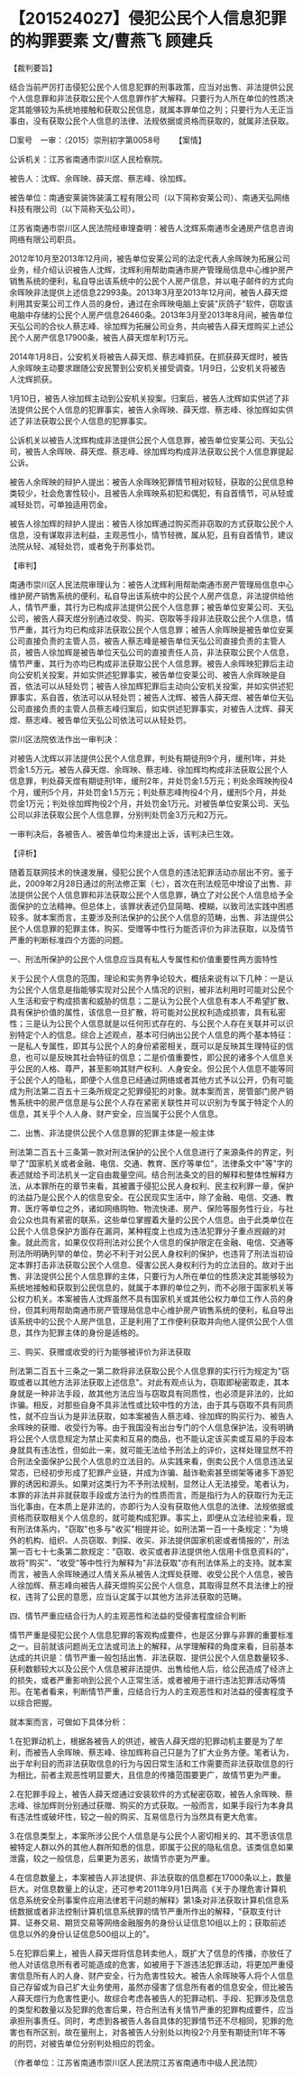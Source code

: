 # 【201524027】侵犯公民个人信息犯罪的构罪要素 文/曹燕飞 顾建兵

【裁判要旨】

结合当前严厉打击侵犯公民个人信息犯罪的刑事政策，应当对出售、非法提供公民个人信息罪和非法获取公民个人信息罪作扩大解释。只要行为人所在单位的性质决定其能够较为系统地接触和获取公民信息，就属本罪单位之列；只要行为人无正当事由，没有获取公民个人信息的法律、法规依据或资格而获取的，就属非法获取。

□案号　一审：（2015）崇刑初字第0058号 　　【案情】

公诉机关：江苏省南通市崇川区人民检察院。

被告人：沈辉、余晖映、薛天煜、蔡志峰、徐加辉。

被告单位：南通安莱装饰装潢工程有限公司（以下简称安莱公司）、南通天弘网络科技有限公司（以下简称天弘公司）。

江苏省南通市崇川区人民法院经审理查明：被告人沈辉系南通市全通房产信息咨询网络有限公司职员。

2012年10月至2013年12月间，被告单位安莱公司的法定代表人余晖映为拓展公司业务，经介绍认识被告人沈辉，沈辉利用帮助南通市房产管理局信息中心维护房产销售系统的便利，私自导出该系统中的公民个人房产信息，并以电子邮件的方式向余晖映非法提供上述信息22993条。2013年3月至2013年12月间，被告人薛天煜利用其安莱公司工作人员的身份，通过在余晖映电脑上安装"灰鸽子"软件，窃取该电脑中存储的公民个人房产信息26460条。2013年3月至2013年8月间，被告单位天弘公司的合伙人蔡志峰、徐加辉为拓展公司业务，共向被告人薛天煜购买上述公民个人房产信息17900条，被告人薛天煜牟利1万元。

2014年1月8日，公安机关将被告人薛天煜、蔡志峰抓获。在抓获薛天煜时，被告人余晖映主动要求跟随公安民警到公安机关接受调查。1月9日，公安机关将被告人沈辉抓获。

1月10日，被告人徐加辉主动到公安机关投案。归案后，被告人沈辉如实供述了非法提供公民个人信息的犯罪事实，被告人余晖映、薛天煜、蔡志峰、徐加辉如实供述了非法获取公民个人信息的犯罪事实。

公诉机关以被告人沈辉构成非法提供公民个人信息罪，被告单位安莱公司、天弘公司，被告人余晖映、薛天煜、蔡志峰、徐加辉均构成非法获取公民个人信息罪提起公诉。

被告人余晖映的辩护人提出：被告人余晖映犯罪情节相对较轻，获取的公民信息种类较少，社会危害性较小，且被告人余晖映系初犯和偶犯，有自首情节，可从轻或减轻处罚，可单独适用罚金。

被告人徐加辉的辩护人提出：被告人徐加辉通过购买而非窃取的方式获取公民个人信息，没有谋取非法利益，主观恶性小，情节轻微，属从犯，且有自首情节，建议法院从轻、减轻处罚，或者免于刑事处罚。

【审判】

南通市崇川区人民法院审理认为：被告人沈辉利用帮助南通市房产管理局信息中心维护房产销售系统的便利，私自导出该系统中的公民个人房产信息，非法提供给他人，情节严重，其行为已构成非法提供公民个人信息罪；被告单位安莱公司、天弘公司，被告人薛天煜分别通过收受、购买、窃取等手段非法获取公民个人信息，情节严重，其行为均已构成非法获取公民个人信息罪；被告人余晖映是被告单位安莱公司直接负责的主管人员，被告人蔡志峰是被告单位天弘公司直接负责的主管人员，被告人徐加辉是被告单位天弘公司的直接责任人员，非法获取公民个人信息，情节严重，其行为亦均已构成非法获取公民个人信息罪。被告人余晖映犯罪后主动向公安机关投案，并如实供述犯罪事实，被告单位安莱公司、被告人余晖映是自首，依法可以从轻处罚；被告人徐加辉犯罪后主动向公安机关投案，并如实供述犯罪事实，系自首，依法可以从轻处罚；被告人沈辉、被告人薛天煜、被告单位天弘公司直接负责的主管人员蔡志峰归案后，如实供述犯罪事实，对被告人沈辉、薛天煜、蔡志峰、被告单位天弘公司依法可以从轻处罚。

崇川区法院依法作出一审判决：

对被告人沈辉以非法提供公民个人信息罪，判处有期徒刑9个月，缓刑1年，并处罚金1.5万元。被告人薛天煜、余晖映、蔡志峰、徐加辉均构成非法获取公民个人信息罪，判处薛天煜有期徒刑1年，缓刑2年，并处罚金1.5万元；判处余晖映拘役4个月，缓刑5个月，并处罚金1.5万元；判处蔡志峰拘役4个月，缓刑5个月，并处罚金1万元；判处徐加辉拘役2个月，并处罚金1万元。对被告单位安莱公司、天弘公司以非法获取公民个人信息罪，分别判处罚金3万元和2万元。

一审判决后，各被告人、被告单位均未提出上诉，该判决已生效。

【评析】

随着互联网技术的快速发展，侵犯公民个人信息的违法犯罪活动亦层出不穷。鉴于此，2009年2月28日通过的刑法修正案（七），首次在刑法规范中增设了出售、非法提供公民个人信息罪和非法获取公民个人信息罪，确立了对公民个人信息给予全面保护的立法精神。但总体上，该罪状表述仍显简略、模糊，以致司法实践中困惑较多。就本案而言，主要涉及刑法保护的公民个人信息的范畴，出售、非法提供公民个人信息罪的犯罪主体，购买、受赠等中性行为能否评价为非法获取，以及情节严重的判断标准四个方面的问题。

一、刑法所保护的公民个人信息应当具有私人专属性和价值重要性两方面特性

关于公民个人信息的范围，理论和实务界争论较大，概括来说有以下几种：一是认为公民个人信息是指能够实现对公民个人情况的识别，被非法利用时可能对公民个人生活和安宁构成损害和威胁的信息；二是认为公民个人信息有本人不希望扩散、具有保护价值的属性，该信息一旦扩散，将可能对公民权利造成损害，具有私密性；三是认为公民个人信息就是以任何形式存在的、与公民个人存在关联并可以识别特定个人的信息。综合上述观点，基本可归纳出公民个人信息的两个基本特征：一是私人专属性，即其与公民个人的身份紧密相关，既可以是反映其生理特征的信息，也可以是反映其社会特征的信息；二是价值重要性，即公民的诸多个人信息关乎公民的人格、尊严，甚至影响其财产权利、人身安全。但公民个人信息不能等同于公民个人的隐私，即便个人信息已经通过网络或者其他方式予以公开，仍有可能成为刑法第二百五十三条所规定之犯罪侵犯的对象。就本案而言，房管部门房产销售系统中的房产信息是与公民个人存在紧密关联性并可以识别为专属于特定个人的信息，其关乎个人人身、财产安全，应当属于公民个人信息。

二、出售、非法提供公民个人信息罪的犯罪主体是一般主体

刑法第二百五十三条第一款对刑法保护的公民个人信息进行了来源条件的界定，列举了"国家机关或者金融、电信、交通、教育、医疗等单位"，法律条文中"等"字的表述就给予司法机关一定自由裁量空间。结合刑法条文的目的解释和整体性解释方法，从本罪所在的章节来看，其被置于侵犯公民人身权利、民主权利罪一章，保护的法益乃是公民个人的信息安全。在公民现实生活中，除了金融、电信、交通、教育、医疗等单位之外，诸如网络购物、物流快递、房产、保险等服务性行业，与社会公众也具有紧密的联系，这些单位掌握着大量的公民个人信息。由于此类单位在公民个人信息保护方面存在漏洞，某种程度上也成为违法犯罪分子重点觊觎的对象。就此而言，如果仅仅将刑法对公民个人信息的保护限定在金融、电信、交通等刑法所明确列举的单位，势必不利于对公民人身权利的保护，也违背了刑法当初设定本罪打击非法获取公民个人信息、侵害公民人身权利行为的立法目的。故对于出售、非法提供公民个人信息罪的主体，只要行为人所在单位的性质决定其能够较为系统地接触和获取到公民信息的，就属于本罪的单位之列，而不必限于国家机关等公权力机关。本案被告人沈辉虽然不具有国家机关或其他公权力单位工作人员的身份，但其利用帮助南通市房产管理局信息中心维护房产销售系统的便利，私自导出该系统中的公民个人房产信息，正是利用了工作便利获取并向他人提供公民个人信息，其作为犯罪主体的身份是适格的。

三、购买、获赠或收受的行为能够被评价为非法获取

刑法第二百五十三条之一第二款将非法获取公民个人信息罪的实行行为规定为"窃取或者以其他方法非法获取上述信息"。对此有观点认为，窃取即秘密取走，其本身就是一种非法手段，故其他方法应当与窃取具有同质性，也必须是非法的，比如诈骗。相反，对那些自身不具非法性或比较中性的方法，由于其与窃取不具有同质性，就不应当认为是非法获取，如本案被告人蔡志峰、徐加辉的购买行为、被告人余晖映的获赠、收受行为等。由于我国没有出台专门的个人信息保护法，没有明确将公民个人信息规定为禁止买卖和互易的商品，也不能认定该买卖或互易的手段本身就具有违法性，但如此一来，就可能无法给予刑法上的评价，这样处理显然不符合刑法全面保护公民个人信息的立法目的。从实践来看，倒卖公民个人信息违法呈常态，已经初步形成了犯罪产业链，并成为诈骗、敲诈勒索甚至绑架等诸多下游犯罪的诱因和源头。如果对这类行为不予刑法规制，显然让人无法接受。笔者认为，本罪的非法并非就获取手段或方法行为的性质而言，而是指行为人的获取行为无正当化事由，在本质上是非法的，亦即行为人没有获取他人信息的法律、法规依据或资格而获取相关个人信息的，就可能构成犯罪。事实上，即便从立法经验来看，现有刑法体系内，"窃取"也多与"收买"相提并论。如刑法第一百一十条规定："为境外的机构、组织、人员窃取、刺探、收买、非法提供国家机密或者情报的"，刑法第一百七十七条第二款规定："窃取、收买或者非法提供他人信用卡信息资料的"，故将"购买"、"收受"等中性行为解释为"非法获取"亦有刑法体系上的支持。就本案而言，被告人余晖映通过人情关系从被告人沈辉处获赠、收受公民个人信息，被告人徐加辉、蔡志峰向被告人薛天煜购买公民个人信息，其取得显然不具法律上的授权，违背了公民的意愿，应当认定属于以其他方法非法获取的范畴。

四、情节严重应结合行为人的主观恶性和法益的受侵害程度综合判断

情节严重是侵犯公民个人信息犯罪的客观构成要件，也是区分罪与非罪的重要标准之一。目前就该问题尚无立法或司法上的解释，从学理解释的角度来看，目前基本达成的共识是：情节严重一般包括出售、非法获取、提供公民个人信息数量较多、获利数额较大以及公民个人信息被非法提供、出售给他人后，给公民造成了经济上的损失，或者严重影响到公民个人正常生活，或者被用于进行违法犯罪活动等情形。在笔者看来，判断情节严重，应结合行为人的主观恶性和对法益的侵害程度予以综合把握。

就本案而言，可做如下具体分析：

1.在犯罪动机上，根据各被告人的供述，被告人薛天煜的犯罪动机主要是为了牟利，而被告人余晖映、蔡志峰、徐加辉称自己只是为了扩大业务方便。笔者认为，出于牟利目的而非法获取信息的行为与因日常生活和工作需要而非法获取信息的行为相比，前者主观恶性明显要大，且信息的传播范围要更广，故情节更为严重。

2.在犯罪手段上，被告人薛天煜通过安装软件的方式秘密窃取，被告人余晖映、蔡志峰、徐加辉则分别通过获赠、购买的方式获取。一般而言，如果手段行为本身具有违法性或破坏性，较之一般的购买、互易信息行为当然具有更大危害。

3.在信息类型上，本案所涉公民个人信息是与公民个人密切相关的、其不愿该信息被特定人群以外的其他人群所知悉的信息，即属于公民的隐私信息。该类信息如果泄露，较之一般信息，后果更为恶劣，故情节亦更为严重。

4.在信息数量上，本案被告人非法提供、非法获取的信息都在17000条以上，数量巨大。对信息数量上的认定，还可参考2011年9月1日两高《关于办理危害计算机信息系统安全刑事案件应用法律若干问题的解释》第1条对非法获取计算机信息系统数据或者非法控制计算机信息系统罪的情节严重所作出的解释，"获取支付计算、证券交易、期货交易等网络金融服务的身份认证信息10组以上的；获取前述信息以外的身份认证信息500组以上的"。

5.在犯罪后果上，被告人薛天煜将信息转卖他人，既扩大了信息的传播，亦放任了他人对该信息所有者可能造成的危害，如被用于下游违法犯罪活动，将更加严重侵害信息所有人的人身、财产安全，行为危害性较大。被告人余晖映等人将个人信息自己存留或为自己扩大业务使用，虽然亦侵害了信息所有者的信息安全，但比被告人薛天煜行为危害性更小。故综合考虑各被告人的犯罪动机、手段、犯罪涉及信息的类型和数量以及犯罪的危害后果，符合刑法有关情节严重的犯罪构成要件，应当承担刑事责任。同时，考虑到各被告人各自具体的犯罪情节还不尽相同，犯罪的危害也有所区别，故在量刑上，对各被告人分别处以拘役2个月至有期徒刑1年不等的刑罚，对被告单位分别判处相应的罚金。

（作者单位：江苏省南通市崇川区人民法院江苏省南通市中级人民法院）